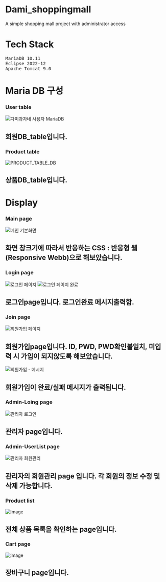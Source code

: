 # Dami_shoppingmall
A simple shopping mall project with administrator access

# Tech Stack
<pre>
MariaDB 10.11
Eclipse 2022-12
Apache Tomcat 9.0
</pre>

# Maria DB 구성
### User table
![다미과자네 사용자 MariaDB](https://user-images.githubusercontent.com/90494150/228307448-f2722ec8-ab61-4ea0-8a6b-52c045c43357.png)
## 회원DB_table입니다.

### Product table
![PRODUCT_TABLE_DB](https://user-images.githubusercontent.com/90494150/230825684-1311aac5-f42d-49f8-839c-b3f11cb367ac.png)
## 상품DB_table입니다.


# Display
### Main page
![메인 기본화면](https://user-images.githubusercontent.com/90494150/228305839-36defeae-0a1f-46f8-ada1-28789a05a406.png)
## 화면 창크기에 따라서 반응하는 CSS : 반응형 웹(Responsive Webb)으로 해보았습니다.

### Login page
![로그인 페이지](https://user-images.githubusercontent.com/90494150/228306288-051c59b2-861f-447d-9f90-82cbed6aa665.png)
![로그인 페이지 완료](https://user-images.githubusercontent.com/90494150/228306679-f9ec619f-e539-4afb-b905-ce7e678f3793.png)
## 로그인page입니다. 로그인완료 메시지출력함.

### Join page
![회원가입 페이지](https://user-images.githubusercontent.com/90494150/228306762-1bec2cec-2865-4ee5-9834-b9f551b28b8b.png)
## 회원가입page입니다. ID, PWD, PWD확인불일치, 미입력 시 가입이 되지않도록 해보았습니다.

![회원가입 - 메시지](https://user-images.githubusercontent.com/90494150/228307046-f90b845a-2e59-47b1-9eb5-dc1cf3fb8783.png)
## 회원가입이 완료/실패 메시지가 출력됩니다.

### Admin-Loing page
![관리자 로그인](https://user-images.githubusercontent.com/90494150/228307610-3c79893e-1e3e-47c5-82b2-e9f78711faef.png)
## 관리자 page입니다.

### Admin-UserList page
![관리자 회원관리](https://user-images.githubusercontent.com/90494150/228307800-e6176c84-1dba-4c04-8ecc-0c7123ba413e.png)
## 관리자의 회원관리 page 입니다. 각 회원의 정보 수정 및 삭제 가능합니다.

### Product list
![image](https://user-images.githubusercontent.com/90494150/230825482-0613de62-2e36-4515-85a5-4c0db87fb39d.png)
## 전체 상품 목록을 확인하는 page입니다.

### Cart page
![image](https://user-images.githubusercontent.com/90494150/231127338-8549661e-559e-435d-abf8-b50646ac0ebc.png)
## 장바구니 page입니다. 
